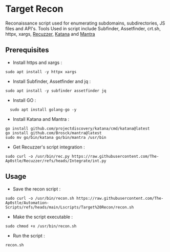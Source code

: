 # Target Recon
Reconaissance script used for enumerating subdomains, subdirectories, JS files and API's.
Tools Used in script include Subfinder, Assetfinder, crt.sh, httpx, xargs, [Recuzzer](https://github.com/The-Ap0stle/Recuzzer), [Katana](https://github.com/projectdiscovery/katana) and [Mantra](https://github.com/brosck/mantra)

## Prerequisites
- Install https and xargs : 
```
sudo apt install -y httpx xargs
```
- Install Subfinder, Assetfinder and jq :
```
sudo apt install -y subfinder assetfinder jq
```
- Install GO :
```
  sudo apt install golang-go -y
```
- Install Katana and Mantra :
```
go install github.com/projectdiscovery/katana/cmd/katana@latest
go install github.com/Brosck/mantra@latest
sudo mv go/bin/katana go/bin/mantra /usr/bin
```
- Get Recuzzer's script integration :
```
sudo curl -o /usr/bin/rec.py https://raw.githubusercontent.com/The-Ap0stle/Recuzzer/refs/heads/Integrate/int.py
```
## Usage 
- Save the recon script : 
```
sudo curl -o /usr/bin/recon.sh https://raw.githubusercontent.com/The-Ap0stle/Automation-Scripts/refs/heads/main/Lscripts/Target%20Recon/recon.sh
```
- Make the script executable :
```
sudo chmod +x /usr/bin/recon.sh
```
- Run the script :
```
recon.sh
```